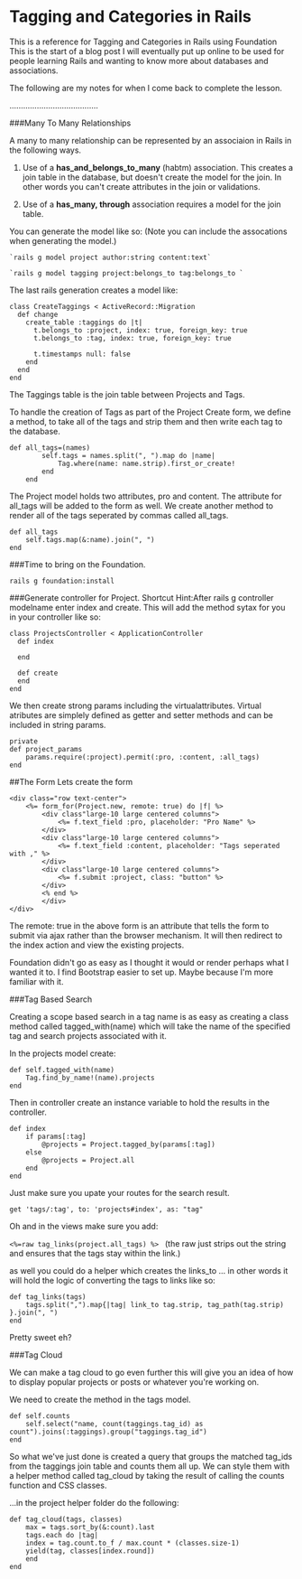 # Tagging and Categories in Rails

This is a reference for Tagging and Categories in Rails using Foundation
This is the start of a blog post I will eventually put up online to be used for 
people learning Rails and wanting to know more about databases and associations. 

The following are my notes for when I come back to complete the lesson. 

.......................................

###Many To Many Relationships

A many to many relationship can be represented by an associaion in Rails in the following ways.

1. Use of a **has_and_belongs_to_many** (habtm) association. This creates a join table in the database, but doesn't create the model for the join. In other words you can't create attributes in the join or validations. 

2. Use of a **has_many, through** association requires a model for the join table. 

You can generate the model like so: 
(Note you can include the assocations when generating the model.)

	`rails g model project author:string content:text`
	
	`rails g model tagging project:belongs_to tag:belongs_to ` 

The last rails generation creates a model like:
```
class CreateTaggings < ActiveRecord::Migration
  def change
    create_table :taggings do |t|
      t.belongs_to :project, index: true, foreign_key: true
      t.belongs_to :tag, index: true, foreign_key: true

      t.timestamps null: false
    end
  end
end
```
The Taggings table is the join table between Projects and Tags.

To handle the creation of Tags as part of the Project Create form, we define a method, to take all of the tags and strip them and then write each tag to the database. 
```
def all_tags=(names)
		self.tags = names.split(", ").map do |name|
			Tag.where(name: name.strip).first_or_create!
		end
	end
```
The Project model holds two attributes, pro and content. The attribute for all_tags will be added to the form as well. 
We create another method to render all of the tags seperated by commas called all_tags.
```
def all_tags 
	self.tags.map(&:name).join(", ")
end
```
###Time to bring on the Foundation. 

`rails g foundation:install`

###Generate controller for Project. 
Shortcut Hint:After rails g controller modelname enter index and create. This will add the method sytax for you in your controller like so:

```
class ProjectsController < ApplicationController
  def index
  	
  end

  def create
  end
end
```
We then create strong params including the virtualattributes. Virtual atributes are simplely defined as getter and setter methods and can be included in string params. 

```
private 
def project_params 
	params.require(:project).permit(:pro, :content, :all_tags)
end
```

##The Form
Lets create the form
```
<div class="row text-center">
	<%= form_for(Project.new, remote: true) do |f| %>
		<div class"large-10 large centered columns">
			<%= f.text_field :pro, placeholder: "Pro Name" %>
		</div>
		<div class"large-10 large centered columns">
			<%= f.text_field :content, placeholder: "Tags seperated with ," %>
		</div>
		<div class"large-10 large centered columns">
			<%= f.submit :project, class: "button" %>
		</div>
		<% end %>
		</div>
</div>
```

The remote: true in the above form is an attribute that tells the form to submit via ajax rather than the browser mechanism.
It will then redirect to the index action and view the existing projects. 

Foundation didn't go as easy as I thought it would or render perhaps what I wanted it to. I find Bootstrap easier to set up. Maybe because I'm more familiar with it. 

###Tag Based Search

Creating a scope based search in a tag name is as easy as creating a class method called tagged_with(name) which will take the name of the specified tag and search projects associated with it. 

In the projects model create:

```
def self.tagged_with(name)
	Tag.find_by_name!(name).projects
end
```

Then in controller create an instance variable to hold the results in the controller. 

```
def index
	if params[:tag]
		@projects = Project.tagged_by(params[:tag])
	else
		@projects = Project.all
	end
end
```
Just make sure you upate your routes for the search result. 

`get 'tags/:tag', to: 'projects#index', as: "tag"`


Oh and in the views make sure you add:

`<%=raw tag_links(project.all_tags) %> `
(the raw just strips out the string and ensures that the tags stay within the link.)

as well you could do a helper which creates the links_to ... in other words it will hold the logic of converting the tags to links like so:

```
def tag_links(tags)
	tags.split(",").map{|tag| link_to tag.strip, tag_path(tag.strip) }.join(", ")
end
```
Pretty sweet eh?

###Tag Cloud

We can make a tag cloud to go even further this will give you an idea of how to display popular projects or posts or whatever you're working on. 

We need to create the method in the tags model. 

```
def self.counts
	self.select("name, count(taggings.tag_id) as count").joins(:taggings).group("taggings.tag_id")
end
```

So what we've just done is created a query that groups the matched tag_ids from the taggings join table and counts them all up. 
We can style them with a helper method called tag_cloud by taking the result of calling the counts function and CSS classes. 

...in the project helper folder do the following:

```
def tag_cloud(tags, classes)
	max = tags.sort_by(&:count).last
	tags.each do |tag|
	index = tag.count.to_f / max.count * (classes.size-1)
	yield(tag, classes[index.round])
	end
end
```


